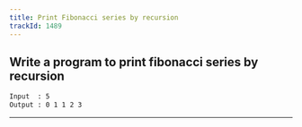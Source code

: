 ```yaml
---
title: Print Fibonacci series by recursion
trackId: 1489
---
```


## Write a program to print fibonacci series by recursion

```txt
Input  : 5
Output : 0 1 1 2 3
```

---
